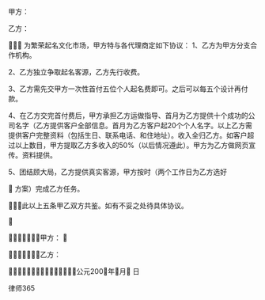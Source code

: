 
 


甲方：


乙方： 

 为繁荣起名文化市场，甲方特与各代理商定如下协议： 
1、乙方为甲方分支合作机构。 

2、乙方独立争取起名客源，乙方先行收费。 

3、乙方需先交甲方一次性首付五位个人起名费即可。之后可以每五个设计再付款。 

4、在乙方交完首付费后，甲方承担乙方运做指导、首月为乙方提供十个成功的公司名字（乙方提供客户全部信息。首月为乙方客户起20个个人名字。以上乙方需提供客户完整资料（包括生日、联系电话、和住地址）。收入全归乙方。如客户超过以上数目，甲方提取乙方多收入的50%（以后情况遵此）。甲方为乙方做网页宣传。资料提供。 

5、团结顾大局，乙方提供真实客源，甲方按时（两个工作日为乙方选好 

 方案）完成乙方任务。 

此以上五条甲乙双方共鉴。如有不妥之处待具体协议。 

 

甲方：  

乙方： 

公元200年月 日 




 
律师365









 


 

 
 
 
 
 
  


  
 

  


  


  
 
 
 
 

